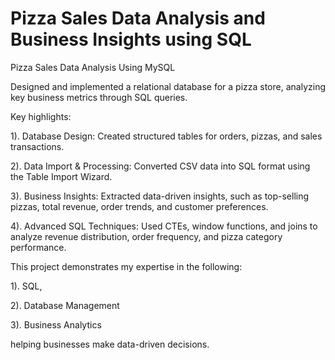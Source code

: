 # Pizza Sales Data Analysis and Business Insights using SQL

Pizza Sales Data Analysis Using MySQL 

Designed and implemented a relational database for a pizza store, analyzing key business metrics through SQL queries. 

Key highlights:

1). Database Design: Created structured tables for orders, pizzas, and sales transactions.

2). Data Import & Processing: Converted CSV data into SQL format using the Table Import Wizard.

3). Business Insights: Extracted data-driven insights, such as top-selling pizzas, total revenue, order trends, and customer preferences.

4). Advanced SQL Techniques: Used CTEs, window functions, and joins to analyze revenue distribution, order frequency, and pizza category performance.

This project demonstrates my expertise in the following: 

1). SQL,

2). Database Management

3). Business Analytics

helping businesses make data-driven decisions.
